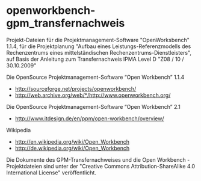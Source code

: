 # openworkbench-gpm_transfernachweis
Projekt-Dateien für die Projektmanagement-Software "OpenWorksbench" 1.1.4, für die Projektplanung "Aufbau eines Leistungs-Referenzmodells des Rechenzentrums eines mittelständischen  Rechenzentrums-Dienstleisters", auf Basis der Anleitung zum Transfernachweis IPMA Level D  "Z08 / 10 / 30.10.2009"

Die OpenSource Projektmanagement-Software “Open Workbench” 1.1.4

- http://sourceforge.net/projects/openworkbench/
- http://web.archive.org/web/*/http://www.openworkbench.org/

Die OpenSource Projektmanagement-Software “Open Workbench” 2.1

- http://www.itdesign.de/en/ppm/open-workbench/overview/

Wikipedia
- http://en.wikipedia.org/wiki/Open_Workbench
- http://de.wikipedia.org/wiki/Open_Workbench

Die Dokumente des GPM-Transfernachweises und die Open Workbench - Projektdateien sind unter der "Creative Commons Attribution-ShareAlike 4.0 International License" veröffentlicht. 
